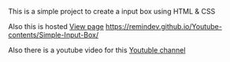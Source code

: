 This is a simple project to create a input box using HTML & CSS 

Also this is hosted [View page](https://remindev.github.io/Youtube-contents/Simple-Input-Box/) https://remindev.github.io/Youtube-contents/Simple-Input-Box/

Also there is a youtube video for this [Youtuble channel](https://www.youtube.com/c/reminz)








